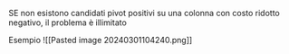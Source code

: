 SE non esistono candidati pivot positivi su una colonna con costo ridotto negativo, il problema è illimitato

Esempio
![[Pasted image 20240301104240.png]]
